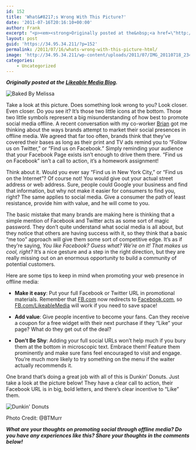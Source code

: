 ```yaml
---
id: 152
title: 'What&#8217;s Wrong With This Picture?'
date: '2011-07-16T20:16:10+00:00'
author: Frank
excerpt: "<p><em><strong>Originally posted at the&nbsp;<a href=\"http://www.likeable.com/blog/2011/07/whats-wrong-with-this-picture/\">Likeable Media Blog</a>.</strong></em></p><p></p><p>Take a look at this picture. Does something look wrong to you? Look closer. Even closer. Do you see it? It’s those two little icons at the bottom. Those two little symbols represent a big misunderstanding of how best to promote social media offline. A recent conversation with my co-worker&nbsp;<a href=\"http://twitter.com/btmurr\">Brian</a>&nbsp;got me thinking about the ways brands attempt to market their social presences in offline media. We agreed that far too often, brands think that they’ve covered their bases as long as their print and TV ads remind you to “Follow us on Twitter,” or “Find us on Facebook.” Simply reminding your audience that your Facebook Page exists isn’t enough to drive them there. “Find us on Facebook” isn’t a call to action, it’s a homework assignment!</p><p>\_</p><p></p>"
layout: post
guid: 'https://34.95.34.211/?p=152'
permalink: /2011/07/16/whats-wrong-with-this-picture-html/
image: 'http://34.95.34.211/wp-content/uploads/2011/07/IMG_20110718_234628-300x1773-1.jpg'
categories:
    - Uncategorized
---
```


***Originally posted at the [Likeable Media Blog](http://www.likeable.com/2011/07/whats-wrong-with-this-picture/).***

![](http://s3.media.squarespace.com/production/1465610/17353535/wp-content/uploads/2011/12/IMG_20110718_234628-300x1773.jpg "Baked By Melissa")

Take a look at this picture. Does something look wrong to you? Look closer. Even closer. Do you see it? It’s those two little icons at the bottom. Those two little symbols represent a big misunderstanding of how best to promote social media offline. A recent conversation with my co-worker [Brian](http://twitter.com/btmurr) got me thinking about the ways brands attempt to market their social presences in offline media. We agreed that far too often, brands think that they’ve covered their bases as long as their print and TV ads remind you to “Follow us on Twitter,” or “Find us on Facebook.” Simply reminding your audience that your Facebook Page exists isn’t enough to drive them there. “Find us on Facebook” isn’t a call to action, it’s a homework assignment!

Think about it. Would you ever say “Find us in New York City,” or “Find us on the Internet”? Of course not! You would give out your actual street address or web address. Sure, people could Google your business and find that information, but why not make it easier for consumers to find you, right? The same applies to social media. Give a consumer the path of least resistance, provide him with value, and he will come to you.

The basic mistake that many brands are making here is thinking that a simple mention of Facebook and Twitter acts as some sort of magic password. They don’t quite understand what social media is all about, but they notice that others are having success with it, so they think that a basic “me too” approach will give them some sort of competitive edge. It’s as if they’re saying, *You like Facebook? Guess what? We’re on it! That makes us cool, right?* It’s a nice gesture and a step in the right direction, but they are really missing out on an enormous opportunity to build a community of potential customers.

Here are some tips to keep in mind when promoting your web presence in offline media:

- **Make it easy**: Put your full Facebook or Twitter URL in promotional materials. Remember that [FB.com](http://fb.com/) now redirects to [Facebook.com](http://facebook.com/), so [FB.com/LikeableMedia](http://fb.com/LikeableMedia) will work if you need to save space!

- **Add value**: Give people incentive to become your fans. Can they receive a coupon for a free widget with their next purchase if they “Like” your page? What do they get out of the deal?

- **Don’t Be Shy**: Adding your full social URLs won’t help much if you bury them at the bottom in microscopic text. Embrace them! Feature them prominently and make sure fans feel encouraged to visit and engage. You’re much more likely to try something on the menu if the waiter actually recommends it.

One brand that’s doing a great job with all of this is Dunkin’ Donuts. Just take a look at the picture below! They have a clear call to action, their Facebook URL is in big, bold letters, and there’s clear incentive to “Like” them.

![](http://s3.media.squarespace.com/production/1465610/17353535/wp-content/uploads/2011/12/photo-224x3003.jpg "Dunkin' Donuts")

Photo Credit: @BTMurr

***What are your thoughts on promoting social through offline media? Do you have any experiences like this? Share your thoughts in the comments below!***